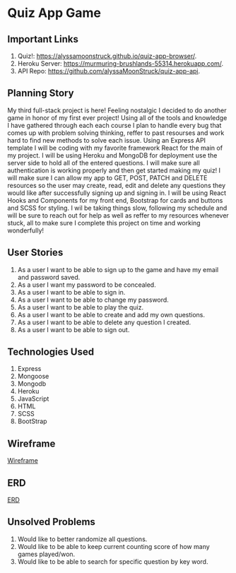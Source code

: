 # Quiz App Game

## Important Links

1. Quiz!: https://alyssamoonstruck.github.io/quiz-app-browser/.
2. Heroku Server: https://murmuring-brushlands-55314.herokuapp.com/.
3. API Repo: https://github.com/alyssaMoonStruck/quiz-app-api.
 
## Planning Story

My third full-stack project is here! Feeling nostalgic I decided to do another  game in honor of my first ever project! Using all of the tools and knowledge
I have gathered through each each course I plan to handle every bug that comes
up with problem solving thinking, reffer to past resourses and work hard to find
new methods to solve each issue. Using an Express API template I will be coding with my favorite framework React for the main of my project. I will be using 
Heroku and MongoDB for deployment use the server side to hold all of the entered 
questions. I will make sure all authentication is working properly and then get 
started making my quiz! I will make sure I can allow my app to GET, POST, PATCH and DELETE resources so the user may create, read, edit and delete any questions
they would like after successfully signing up and signing in. I will be using React Hooks and Components for my front end, Bootstrap for cards and buttons and
SCSS for styling. I wil be taking things slow, following my schedule and will be 
sure to reach out for help as well as reffer to my resources whenever stuck, all
to make sure I complete this project on time and working wonderfully!

## User Stories

1. As a user I want to be able to sign up to the game and have my email and password saved.
2. As a user I want my password to be concealed.
3. As a user I want to be able to sign in.
4. As a user I want to be able to change my password.
5. As a user I want to be able to play the quiz.
6. As a user I want to be able to create and add my own questions.
7. As a user I want to be able to delete any question I created.
8. As a user I want to be able to sign out.


## Technologies Used

1. Express
2. Mongoose
3. Mongodb
4. Heroku
5. JavaScript
6. HTML
7. SCSS
8. BootStrap

## Wireframe

[Wireframe](Wireframe4.jpg)

## ERD

[ERD](ERD2.jpg)


## Unsolved Problems

1. Would like to better randomize all questions.
2. Would like to be able to keep current counting score of how many games played/won.
3. Would like to be able to search for specific question by key word.